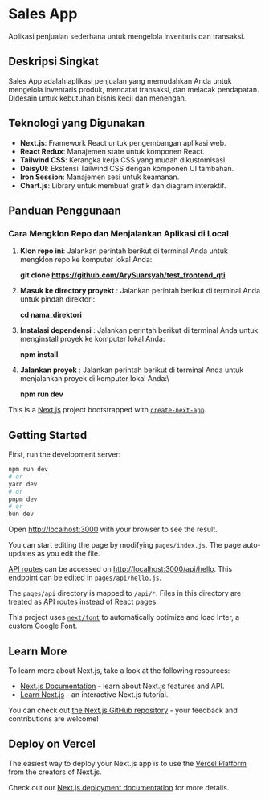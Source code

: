 # Sales App

Aplikasi penjualan sederhana untuk mengelola inventaris dan transaksi.

## Deskripsi Singkat

Sales App adalah aplikasi penjualan yang memudahkan Anda untuk mengelola inventaris produk, mencatat transaksi, dan melacak pendapatan. Didesain untuk kebutuhan bisnis kecil dan menengah.

## Teknologi yang Digunakan

- **Next.js**: Framework React untuk pengembangan aplikasi web.
- **React Redux**: Manajemen state untuk komponen React.
- **Tailwind CSS**: Kerangka kerja CSS yang mudah dikustomisasi.
- **DaisyUI**: Ekstensi Tailwind CSS dengan komponen UI tambahan.
- **Iron Session**: Manajemen sesi untuk keamanan.
- **Chart.js**: Library untuk membuat grafik dan diagram interaktif.


## Panduan Penggunaan

### Cara Mengklon Repo dan Menjalankan Aplikasi di Local

1. **Klon repo ini**: Jalankan perintah berikut di terminal Anda untuk mengklon repo ke komputer lokal Anda:
   
   **git clone https://github.com/ArySuarsyah/test_frontend_qti**

2. **Masuk ke directory proyekt** : Jalankan perintah berikut di terminal Anda untuk pindah direktori:
     
   **cd nama_direktori**
   
4. **Instalasi dependensi** : Jalankan perintah berikut di terminal Anda untuk menginstall proyek ke komputer lokal Anda:
     
   **npm install**
   
6. **Jalankan proyek** : Jalankan perintah berikut di terminal Anda untuk menjalankan proyek di komputer lokal Anda:\
     
   **npm run dev**






This is a [Next.js](https://nextjs.org/) project bootstrapped with [`create-next-app`](https://github.com/vercel/next.js/tree/canary/packages/create-next-app).

## Getting Started

First, run the development server:

```bash
npm run dev
# or
yarn dev
# or
pnpm dev
# or
bun dev
```

Open [http://localhost:3000](http://localhost:3000) with your browser to see the result.

You can start editing the page by modifying `pages/index.js`. The page auto-updates as you edit the file.

[API routes](https://nextjs.org/docs/api-routes/introduction) can be accessed on [http://localhost:3000/api/hello](http://localhost:3000/api/hello). This endpoint can be edited in `pages/api/hello.js`.

The `pages/api` directory is mapped to `/api/*`. Files in this directory are treated as [API routes](https://nextjs.org/docs/api-routes/introduction) instead of React pages.

This project uses [`next/font`](https://nextjs.org/docs/basic-features/font-optimization) to automatically optimize and load Inter, a custom Google Font.

## Learn More

To learn more about Next.js, take a look at the following resources:

- [Next.js Documentation](https://nextjs.org/docs) - learn about Next.js features and API.
- [Learn Next.js](https://nextjs.org/learn) - an interactive Next.js tutorial.

You can check out [the Next.js GitHub repository](https://github.com/vercel/next.js/) - your feedback and contributions are welcome!

## Deploy on Vercel

The easiest way to deploy your Next.js app is to use the [Vercel Platform](https://vercel.com/new?utm_medium=default-template&filter=next.js&utm_source=create-next-app&utm_campaign=create-next-app-readme) from the creators of Next.js.

Check out our [Next.js deployment documentation](https://nextjs.org/docs/deployment) for more details.
